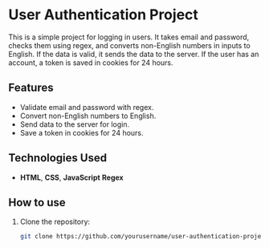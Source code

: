 # User Authentication Project

This is a simple project for logging in users. It takes email and password, checks them using regex, and converts non-English numbers in inputs to English. If the data is valid, it sends the data to the server. If the user has an account, a token is saved in cookies for 24 hours.

## Features

- Validate email and password with regex.
- Convert non-English numbers to English.
- Send data to the server for login.
- Save a token in cookies for 24 hours.

## Technologies Used

- **HTML**, **CSS**, **JavaScript** **Regex**

## How to use 

1. Clone the repository:
   ```bash
   git clone https://github.com/yourusername/user-authentication-project.git
